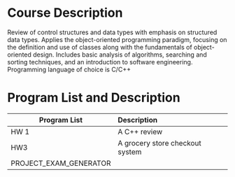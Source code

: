# Course Description
Review of control structures and data types with emphasis on structured data types. 
Applies the object-oriented programming paradigm, focusing on the definition and use of classes along with the
fundamentals of object-oriented design. Includes basic analysis of algorithms,
searching and sorting techniques, and an introduction to software engineering. Programming language of choice is C/C++
# Program List and Description
| Program List       | Description |
| ------------- |:-------------|
| HW 1      | A C++ review |
| HW3      | A grocery store checkout system    | 
| PROJECT_EXAM_GENERATOR |    |    
